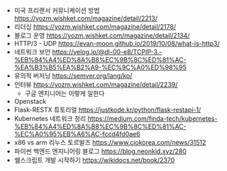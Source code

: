 - 미국 프리랜서 커뮤니케이션 방법
https://yozm.wishket.com/magazine/detail/2213/
- 리더십
https://yozm.wishket.com/magazine/detail/2178/
- 블로그 운영
https://yozm.wishket.com/magazine/detail/2134/
- HTTP/3 - UDP
https://evan-moon.github.io/2019/10/08/what-is-http3/
- 네트워크 보안
https://velog.io/@dl-00-e8/TCPIP-3.-%EB%84%A4%ED%8A%B8%EC%9B%8C%ED%81%AC-%EA%B3%B5%EA%B2%A9-%EC%9C%A0%ED%98%95
- 유의적 버저닝
https://semver.org/lang/ko/
- 인터뷰
https://yozm.wishket.com/magazine/detail/2239/
	- 구글 엔지니어는 이렇게 일한다
- Openstack
- Flask-RESTX 튜토리얼
https://justkode.kr/python/flask-restapi-1/
- Kubernetes 네트워크 정리
https://medium.com/finda-tech/kubernetes-%EB%84%A4%ED%8A%B8%EC%9B%8C%ED%81%AC-%EC%A0%95%EB%A6%AC-fccd4fd0ae6
- x86 vs arm 리누스 토르발즈
https://www.ciokorea.com/news/31512
- 파이썬 백엔드 엔지니어링 블로그
https://blog.neonkid.xyz/280
- 쉘스크립트 개발 시작하기
https://wikidocs.net/book/2370

